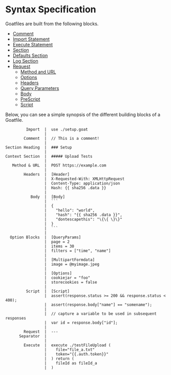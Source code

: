 # Syntax Specification

Goatfiles are built from the following blocks.

- [Comment](./comments.md)
- [Import Statement](./import-statement.md)
- [Execute Statement](./execute-statement.md)
- [Section](./sections.md)
- [Defaults Section](./defaults-section.md)
- [Log Section](./logsections.md)
- [Request](./requests/index.md)
  - [Method and URL](./requests/method-and-url.md)
  - [Options](./requests/options.md)
  - [Headers](./requests/header.md)
  - [Query Parameters](./requests/query-params.md)
  - [Body](./requests/body.md)
  - [PreScript](./requests/prescript.md)
  - [Script](./requests/script.md)

Below, you can see a simple synopsis of the different building blocks of a Goatfile.

```
         Import  |  use ./setup.goat
                 |
        Comment  |  // This is a comment!
                 |
Section Heading  |  ### Setup
                 |
Context Section  |  ##### Upload Tests
                 |
   Method & URL  |  POST https://example.com
                 |  
        Headers  |  [Header]
                 |  X-Requested-With: XMLHttpRequest
                 |  Content-Type: application/json
                 |  Hash: {{ sha256 .data }}
                 |
           Body  |  [Body]
                 |  ```
                 |  {
                 |    "hello": "world",
                 |    "hash": "{{ sha256 .data }}",
                 |    "dontescapethis": "\{\{ \}\}"
                 |  }
                 |  ```
                 |
  Option Blocks  |  [QueryParams]
                 |  page = 2
                 |  items = 30
                 |  filters = ["time", "name"]
                 |
                 |  [MultipartFormdata]
                 |  image = @myimage.jpeg
                 |
                 |  [Options]
                 |  cookiejar = "foo"
                 |  storecookies = false
                 |
         Script  |  [Script]
                 |  assert(response.status >= 200 && response.status < 400);
                 |  assert(response.body["name"] == "somename");
                 |
                 |  // capture a variable to be used in subsequent responses
                 |  var id = response.body["id"];
                 |
        Request  |  ---
      Separator  |
                 |
        Execute  |  execute ./testFileUpload (
                 |    file="file_a.txt"
                 |    token="{{.auth.token}}"
                 |  ) return (
                 |    fileId as fileId_a
                 |  )
```
